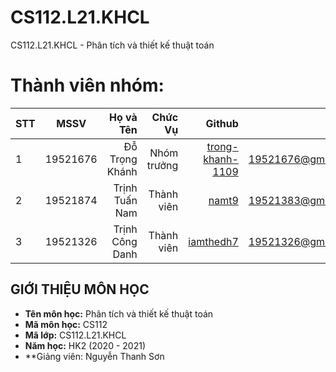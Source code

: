 # CS112.L21.KHCL
CS112.L21.KHCL - Phân tích và thiết kế thuật toán
# Thành viên nhóm:
| STT    | MSSV          | Họ và Tên              |Chức Vụ    | Github                                                  | Email                   |
| ------ |:-------------:| ----------------------:|----------:|--------------------------------------------------------:|-------------------------:
| 1      | 19521676      | Đỗ Trọng Khánh         |Nhóm trưởng|[trong-khanh-1109](https://github.com/trong-khanh-1109)  |19521676@gm.uit.edu.vn   |
| 2      | 19521874      | Trịnh Tuấn Nam         |Thành viên |[namt9](https://github.com/namt9)                        |19521383@gm.uit.edu.vn   |
| 3      | 19521326      | Trịnh Công Danh        |Thành viên |[iamthedh7](https://github.com/iamthedh7)                |19521326@gm.uit.edu.vn   |
## GIỚI THIỆU MÔN HỌC
* **Tên môn học:** Phân tích và thiết kế thuật toán
* **Mã môn học:** CS112
* **Mã lớp:** CS112.L21.KHCL
* **Năm học:** HK2 (2020 - 2021)
* **Giảng viên: Nguyễn Thanh Sơn
